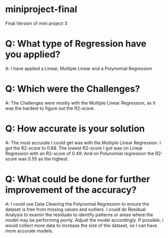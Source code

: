 # miniproject-final
Final Version of mini project 3

# Q: What type of Regression have you applied?
A: I have applied a Linear, Multiple Linear and a Polynomial Regression

# Q: Which were the Challenges?
A: The Challenges were mostly with the Multiple Linear Regression, as it was the hardest to figure out the R2-score.

# Q: How accurate is your solution
A: The most accurate I could get was with the Multiple Linear Regression. I got the R2-score to 0.68. The lowest R2-score I got was on Linear Regression with an R2-score of 0.49. And on Polunomial regression the R2-score was 0.55 as the highest.

# Q: What could be done for further improvement of the accuracy?
A: I could use Data Cleaning the Polynomial Regression to ensure the dataset is free from missing values and outliers.
I could do Residual Analysis to examin the residuals to identify patterns or areas where the model may be performing porrly. Adjust the model accordingly.
If possible, i would collect more data to increase the size of the dataset, so I can have more accurate models.
